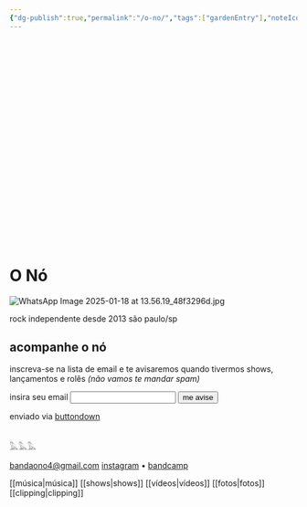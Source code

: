 ```yaml
---
{"dg-publish":true,"permalink":"/o-no/","tags":["gardenEntry"],"noteIcon":"✦"}
---
```


<html><head>

  <meta name="description" content="o arquivo online do nó: fotos, vídeos, música e outras novidades do nó">

  <meta name="twitter:card" value="summary_large_image">

  

  <meta property="og:title" content="o nó" />

  <meta property="og:type" content="article" />

  <meta property="og:url" content="https://onorock.net/" />

  <meta property="og:description" content="o arquivo online do nó: fotos, vídeos, música e outras novidades do nó" />

  <meta property="og:image" content="https://raw.githubusercontent.com/rodolfoalmeida01/onoarchive/refs/heads/main/src/site/img/user/img/share-img.png" />

  <meta property="og:image:width" content="1600" />

  <meta property="og:image:height" content="900" />

  <meta property="og:image" content="https://raw.githubusercontent.com/rodolfoalmeida01/onoarchive/refs/heads/main/src/site/img/user/img/share-img-small.png" />

  <meta property="og:image:width" content="300" />

  <meta property="og:image:height" content="300" />

</head></html>

# O Nó

![WhatsApp Image 2025-01-18 at 13.56.19_48f3296d.jpg](/img/user/img/WhatsApp%20Image%202025-01-18%20at%2013.56.19_48f3296d.jpg)

rock independente desde 2013
são paulo/sp
<br>
## acompanhe o nó
inscreva-se na lista de email e te avisaremos quando tivermos shows, lançamentos e rolês *(não vamos te mandar spam)*

<html><form
  action="https://buttondown.com/api/emails/embed-subscribe/onorock"
  method="post"
  target="popupwindow"
  onsubmit="window.open('https://buttondown.com/onorock', 'popupwindow')"
  class="embeddable-buttondown-form"
>
  <label for="bd-email">insira seu email</label>
  <input type="email" name="email" id="bd-email" />
  
  <input type="submit" value="me avise" />
  <p>
    enviado via <a href="https://buttondown.com/refer/onorock" target="_blank">buttondown</a>
    
  </p>
</form></html>
<br>
𓅓𓅓𓅓
<br>

<div style='display:none;'>
![b2.gif](/img/user/img/b2.gif)
</div>

bandaono4@gmail.com
[instagram](https://www.instagram.com/oooooonnnnnnoooooo/) • [bandcamp](https://oooooonnnnnnoooooo.bandcamp.com/album/era-normal)

[[música\|música]]
[[shows\|shows]]
[[vídeos\|vídeos]]
[[fotos\|fotos]]
[[clipping\|clipping]]


<div style='display:none;'>
![share-img.png](/img/user/img/share-img.png)

![share-img-small.png](/img/user/img/share-img-small.png)
</div>